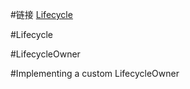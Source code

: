#链接
<a href= "https://developer.android.com/topic/libraries/architecture/lifecycle">Lifecycle</a>


#Lifecycle


#LifecycleOwner

#Implementing a custom LifecycleOwner